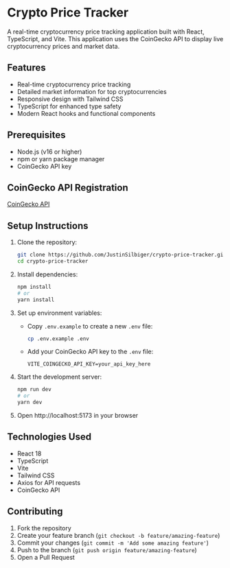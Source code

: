 # Crypto Price Tracker

A real-time cryptocurrency price tracking application built with React, TypeScript, and Vite. This application uses the CoinGecko API to display live cryptocurrency prices and market data.

## Features

- Real-time cryptocurrency price tracking
- Detailed market information for top cryptocurrencies
- Responsive design with Tailwind CSS
- TypeScript for enhanced type safety
- Modern React hooks and functional components

## Prerequisites

- Node.js (v16 or higher)
- npm or yarn package manager
- CoinGecko API key

## CoinGecko API Registration

[CoinGecko API](https://www.coingecko.com/en/api)


## Setup Instructions

1. Clone the repository:

   ```bash
   git clone https://github.com/JustinSilbiger/crypto-price-tracker.git
   cd crypto-price-tracker
   ```

2. Install dependencies:

   ```bash
   npm install
   # or
   yarn install
   ```

3. Set up environment variables:

   - Copy `.env.example` to create a new `.env` file:
     ```bash
     cp .env.example .env
     ```
   - Add your CoinGecko API key to the `.env` file:
     ```
     VITE_COINGECKO_API_KEY=your_api_key_here
     ```

4. Start the development server:

   ```bash
   npm run dev
   # or
   yarn dev
   ```

5. Open http://localhost:5173 in your browser

## Technologies Used

- React 18
- TypeScript
- Vite
- Tailwind CSS
- Axios for API requests
- CoinGecko API

## Contributing

1. Fork the repository
2. Create your feature branch (`git checkout -b feature/amazing-feature`)
3. Commit your changes (`git commit -m 'Add some amazing feature'`)
4. Push to the branch (`git push origin feature/amazing-feature`)
5. Open a Pull Request


